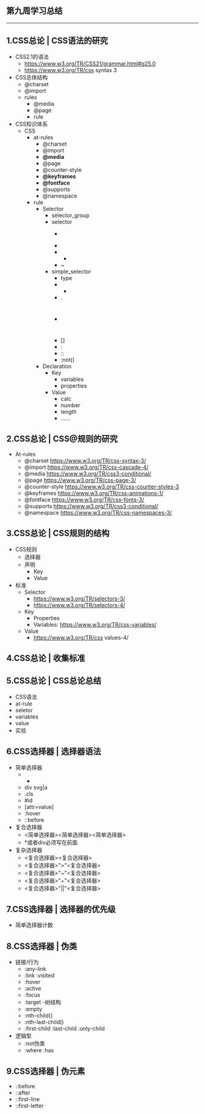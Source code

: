 ## 第九周学习总结 ##


----------
## 1.CSS总论 | CSS语法的研究 ##
 - CSS2.1的语法
    - https://www.w3.org/TR/CSS21/grammar.html#q25.0
    - https://www.w3.org/TR/css syntax 3
 - CSS总体结构
    - @charset
    - @import
    - rules
        - @media
        - @page
        - rule
 - CSS知识体系
    - CSS
        - at-rules
            - @charset
            - @import
            - **@media**
            - @page
            - @counter-style
            - **@keyframes**
            - **@fontface**
            - @supports
            - @namespace
        - rule
            - Selector
                - selector_group
                - selector
                    - >
                    - <sp>
                    - +
                    - ~
                - simple_selector
                    - type
                    - *
                    - .
                    - #
                    - []
                    - :
                    - ::
                    - :not()
            - Declaration
                - Key
                    - variables
                    - properties
                - Value
                    - calc
                    - number
                    - length
                    - ......
        
## 2.CSS总论 | CSS@规则的研究 ##
- At-rules
    - @charset https://www.w3.org/TR/css-syntax-3/
    - @import https://www.w3.org/TR/css-cascade-4/
    - @media https://www.w3.org/TR/css3-conditional/
    - @page https://www.w3.org/TR/css-page-3/
    - @counter-style https://www.w3.org/TR/css-counter-styles-3
    - @keyframes https://www.w3.org/TR/css-animations-1/
    - @fontface https://www.w3.org/TR/css-fonts-3/
    - @supports https://www.w3.org/TR/css3-conditional/
    - @namespace https://www.w3.org/TR/css-namespaces-3/
    
## 3.CSS总论 | CSS规则的结构 ##
- CSS规则
    - 选择器
    - 声明
        - Key
        - Value
- 标准
    - Selector
        - https://www.w3.org/TR/selectors-3/
        - https://www.w3.org/TR/selectors-4/
    - Key
        - Properties
        - Variables: https://www.w3.org/TR/css-variables/
    - Value
        - https://www.w3.org/TR/css values-4/

## 4.CSS总论 | 收集标准 ##
## 5.CSS总论 | CSS总论总结 ##
- CSS语法
- at-rule
- seletor
- variables
- value
- 实验

## 6.CSS选择器 | 选择器语法 ##
- 简单选择器
    - *
    - div svg|a
    - .cls
    - #id
    - [attr=value]
    - :hover
    - ::before
- 复合选择器
    - <简单选择器><简单选择器><简单选择器>
    - *或者div必须写在前面
- 复杂选择器
    - <复合选择器><sp><复合选择器>
    - <复合选择器>">"<复合选择器>
    - <复合选择器>"~"<复合选择器>
    - <复合选择器>"+"<复合选择器>
    - <复合选择器>"||"<复合选择器>

## 7.CSS选择器 | 选择器的优先级 ##
- 简单选择器计数

## 8.CSS选择器 | 伪类 ##
- 链接/行为
    - :any-link
    - :link :visited
    - :hover
    - :active
    - :focus
    - :target
-树结构
    - :empty
    - :nth-child()
    - :nth-last-child()
    - :first-child :last-child :only-child
- 逻辑型
    - :not伪类
    - :where :has

## 9.CSS选择器 | 伪元素 ##
- ::before
- ::after
- ::first-line
- ::first-letter